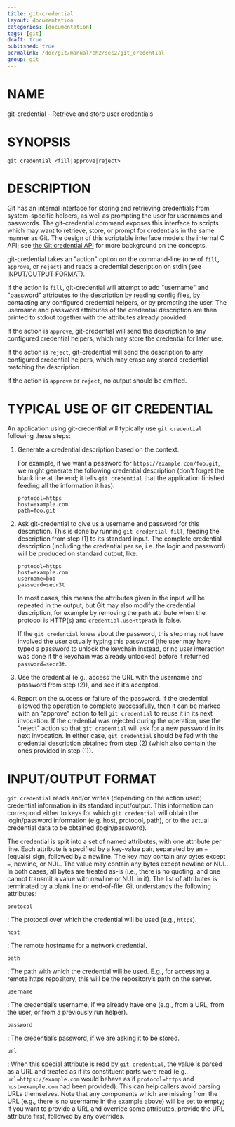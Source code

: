 ```yaml
---
title: git-credential
layout: documentation
categories: [documentation]
tags: [git]
draft: true
published: true
permalink: /doc/git/manual/ch2/sec2/git_credential
group: git
---
```


NAME
====

git-credential - Retrieve and store user credentials

SYNOPSIS
========

    git credential <fill|approve|reject>

DESCRIPTION
===========

Git has an internal interface for storing and retrieving credentials from system-specific helpers, as well as prompting the user for usernames and passwords. The git-credential command exposes this interface to scripts which may want to retrieve, store, or prompt for credentials in the same manner as Git. The design of this scriptable interface models the internal C API; see [the Git credential API](technical/api-credentials.html) for more background on the concepts.

git-credential takes an "action" option on the command-line (one of `fill`, `approve`, or `reject`) and reads a credential description on stdin (see [INPUT/OUTPUT FORMAT](#IOFMT)).

If the action is `fill`, git-credential will attempt to add "username" and "password" attributes to the description by reading config files, by contacting any configured credential helpers, or by prompting the user. The username and password attributes of the credential description are then printed to stdout together with the attributes already provided.

If the action is `approve`, git-credential will send the description to any configured credential helpers, which may store the credential for later use.

If the action is `reject`, git-credential will send the description to any configured credential helpers, which may erase any stored credential matching the description.

If the action is `approve` or `reject`, no output should be emitted.

TYPICAL USE OF GIT CREDENTIAL
=============================

An application using git-credential will typically use `git
credential` following these steps:

1.  Generate a credential description based on the context.

    For example, if we want a password for `https://example.com/foo.git`, we might generate the following credential description (don’t forget the blank line at the end; it tells `git credential` that the application finished feeding all the information it has):

        protocol=https
        host=example.com
        path=foo.git

2.  Ask git-credential to give us a username and password for this description. This is done by running `git credential fill`, feeding the description from step (1) to its standard input. The complete credential description (including the credential per se, i.e. the login and password) will be produced on standard output, like:

        protocol=https
        host=example.com
        username=bob
        password=secr3t

    In most cases, this means the attributes given in the input will be repeated in the output, but Git may also modify the credential description, for example by removing the `path` attribute when the protocol is HTTP(s) and `credential.useHttpPath` is false.

    If the `git credential` knew about the password, this step may not have involved the user actually typing this password (the user may have typed a password to unlock the keychain instead, or no user interaction was done if the keychain was already unlocked) before it returned `password=secr3t`.

3.  Use the credential (e.g., access the URL with the username and password from step (2)), and see if it’s accepted.

4.  Report on the success or failure of the password. If the credential allowed the operation to complete successfully, then it can be marked with an "approve" action to tell `git
         credential` to reuse it in its next invocation. If the credential was rejected during the operation, use the "reject" action so that `git credential` will ask for a new password in its next invocation. In either case, `git credential` should be fed with the credential description obtained from step (2) (which also contain the ones provided in step (1)).

INPUT/OUTPUT FORMAT
===================

`git credential` reads and/or writes (depending on the action used) credential information in its standard input/output. This information can correspond either to keys for which `git credential` will obtain the login/password information (e.g. host, protocol, path), or to the actual credential data to be obtained (login/password).

The credential is split into a set of named attributes, with one attribute per line. Each attribute is specified by a key-value pair, separated by an `=` (equals) sign, followed by a newline. The key may contain any bytes except `=`, newline, or NUL. The value may contain any bytes except newline or NUL. In both cases, all bytes are treated as-is (i.e., there is no quoting, and one cannot transmit a value with newline or NUL in it). The list of attributes is terminated by a blank line or end-of-file. Git understands the following attributes:

`protocol`

:   The protocol over which the credential will be used (e.g., `https`).

`host`

:   The remote hostname for a network credential.

`path`

:   The path with which the credential will be used. E.g., for accessing a remote https repository, this will be the repository’s path on the server.

`username`

:   The credential’s username, if we already have one (e.g., from a URL, from the user, or from a previously run helper).

`password`

:   The credential’s password, if we are asking it to be stored.

`url`

:   When this special attribute is read by `git credential`, the value is parsed as a URL and treated as if its constituent parts were read (e.g., `url=https://example.com` would behave as if `protocol=https` and `host=example.com` had been provided). This can help callers avoid parsing URLs themselves. Note that any components which are missing from the URL (e.g., there is no username in the example above) will be set to empty; if you want to provide a URL and override some attributes, provide the URL attribute first, followed by any overrides.



